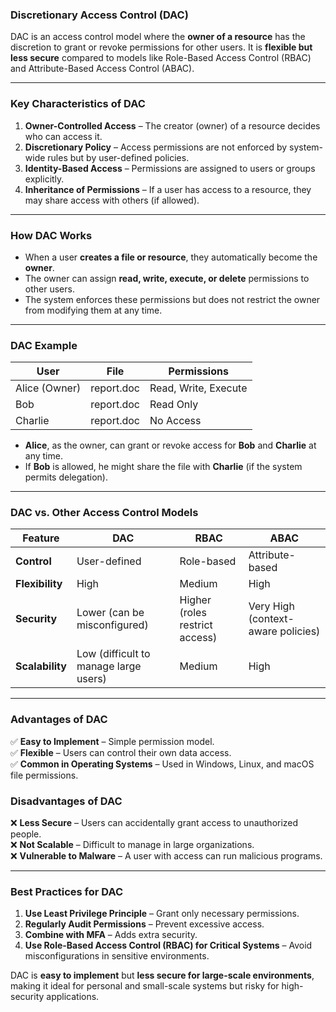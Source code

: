 ### **Discretionary Access Control (DAC)**  

DAC is an access control model where the **owner of a resource** has the discretion to grant or revoke permissions for other users. It is **flexible but less secure** compared to models like Role-Based Access Control (RBAC) and Attribute-Based Access Control (ABAC).  

---

### **Key Characteristics of DAC**  
1. **Owner-Controlled Access** – The creator (owner) of a resource decides who can access it.  
2. **Discretionary Policy** – Access permissions are not enforced by system-wide rules but by user-defined policies.  
3. **Identity-Based Access** – Permissions are assigned to users or groups explicitly.  
4. **Inheritance of Permissions** – If a user has access to a resource, they may share access with others (if allowed).  

---

### **How DAC Works**  
- When a user **creates a file or resource**, they automatically become the **owner**.  
- The owner can assign **read, write, execute, or delete** permissions to other users.  
- The system enforces these permissions but does not restrict the owner from modifying them at any time.  

---

### **DAC Example**  

| **User**  | **File**  | **Permissions**  |  
|-----------|----------|-----------------|  
| Alice (Owner) | report.doc | Read, Write, Execute |  
| Bob  | report.doc | Read Only |  
| Charlie | report.doc | No Access |  

- **Alice**, as the owner, can grant or revoke access for **Bob** and **Charlie** at any time.  
- If **Bob** is allowed, he might share the file with **Charlie** (if the system permits delegation).  

---

### **DAC vs. Other Access Control Models**  

| **Feature** | **DAC** | **RBAC** | **ABAC** |  
|------------|--------|--------|--------|  
| **Control** | User-defined | Role-based | Attribute-based |  
| **Flexibility** | High | Medium | High |  
| **Security** | Lower (can be misconfigured) | Higher (roles restrict access) | Very High (context-aware policies) |  
| **Scalability** | Low (difficult to manage large users) | Medium | High |  

---

### **Advantages of DAC**  
✅ **Easy to Implement** – Simple permission model.  
✅ **Flexible** – Users can control their own data access.  
✅ **Common in Operating Systems** – Used in Windows, Linux, and macOS file permissions.  

### **Disadvantages of DAC**  
❌ **Less Secure** – Users can accidentally grant access to unauthorized people.  
❌ **Not Scalable** – Difficult to manage in large organizations.  
❌ **Vulnerable to Malware** – A user with access can run malicious programs.  

---

### **Best Practices for DAC**  
1. **Use Least Privilege Principle** – Grant only necessary permissions.  
2. **Regularly Audit Permissions** – Prevent excessive access.  
3. **Combine with MFA** – Adds extra security.  
4. **Use Role-Based Access Control (RBAC) for Critical Systems** – Avoid misconfigurations in sensitive environments.  

DAC is **easy to implement** but **less secure for large-scale environments**, making it ideal for personal and small-scale systems but risky for high-security applications.
